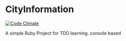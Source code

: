 CityInformation
===============

[![Code Climate](https://codeclimate.com/badge.png)](https://codeclimate.com/github/milafrerichs/CityInformation)

A simple Ruby Project for TDD learning. console based
